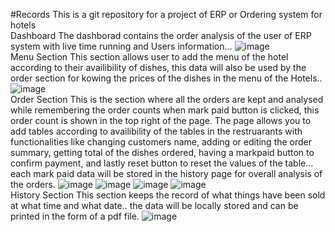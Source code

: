 #Records
This is a git repository for a project of ERP or Ordering system for hotels
<br>
Dashboard
The dashborad contains the order analysis of the user of ERP system with live time running and Users information...
![image](https://github.com/user-attachments/assets/0e3b3346-3b65-4ef4-8165-e153a25c2a06)
<br>
Menu Section
This section allows user to add the menu of the hotel according to their availibility of dishes, this data will also be used by the order section for kowing the prices of the dishes in the menu of the Hotels..
![image](https://github.com/user-attachments/assets/aa1a31e6-e62b-425f-8f72-2be74cfd51fb)
<br>
Order Section
This is the section where all the orders are kept and analysed while remembering the order counts when mark paid button is clicked, this order count is shown in the top right of the page.
The page allows you to add tables according to availibility of the tables in the restruarants with functionalities like changing customers name, adding or editing the order summary, getting total of the dishes ordered, having a markpaid button to confirm payment, and lastly reset button to reset the values of the table... each mark paid data will be stored in the history page for overall analysis of the orders.
![image](https://github.com/user-attachments/assets/2fda8099-15d9-4549-b972-4525bb180a39)
![image](https://github.com/user-attachments/assets/d347a948-87ad-4f72-90ff-c43a68a0a4e9)
![image](https://github.com/user-attachments/assets/fba0e134-7c5f-4f9e-80c2-573b8f74dcd2)
![image](https://github.com/user-attachments/assets/a5686eca-d8da-4432-8692-171c008ef2aa)
<br>
History Section
This section keeps the record of what things have been sold at what time and what date.. the data will be locally stored and can be printed in the form of a pdf file.
![image](https://github.com/user-attachments/assets/d944830d-f2aa-4a94-8104-a3bf49d21937)




